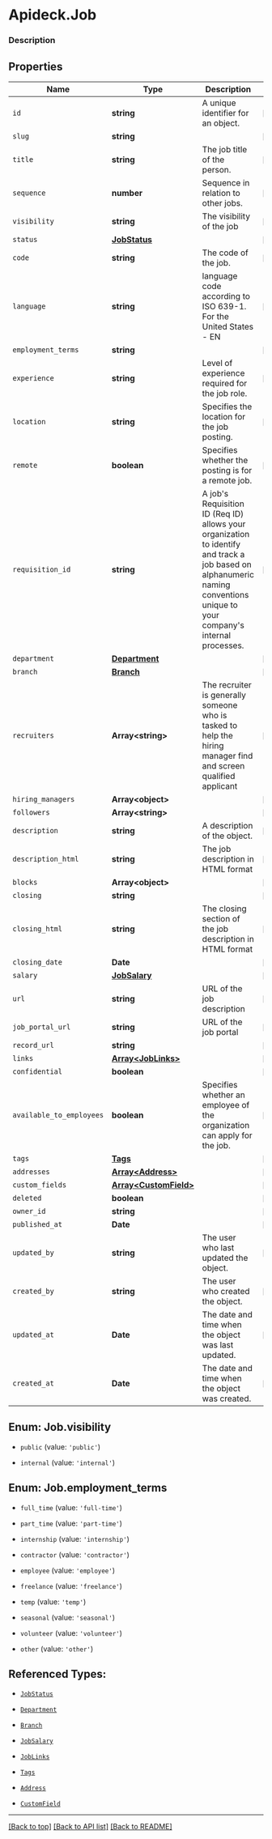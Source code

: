 # Apideck.Job

### Description

## Properties
Name | Type | Description | Notes
------------ | ------------- | ------------- | -------------
`id` | **string** | A unique identifier for an object. | [optional] 
`slug` | **string** |  | [optional] 
`title` | **string** | The job title of the person. | [optional] 
`sequence` | **number** | Sequence in relation to other jobs. | [optional] 
`visibility` | **string** | The visibility of the job | [optional] 
`status` | [**JobStatus**](JobStatus.md) |  | [optional] 
`code` | **string** | The code of the job. | [optional] 
`language` | **string** | language code according to ISO 639-1. For the United States - EN | [optional] 
`employment_terms` | **string** |  | [optional] 
`experience` | **string** | Level of experience required for the job role. | [optional] 
`location` | **string** | Specifies the location for the job posting. | [optional] 
`remote` | **boolean** | Specifies whether the posting is for a remote job. | [optional] 
`requisition_id` | **string** | A job\'s Requisition ID (Req ID) allows your organization to identify and track a job based on alphanumeric naming conventions unique to your company\'s internal processes. | [optional] 
`department` | [**Department**](Department.md) |  | [optional] 
`branch` | [**Branch**](Branch.md) |  | [optional] 
`recruiters` | **Array&lt;string&gt;** | The recruiter is generally someone who is tasked to help the hiring manager find and screen qualified applicant | [optional] 
`hiring_managers` | **Array&lt;object&gt;** |  | [optional] 
`followers` | **Array&lt;string&gt;** |  | [optional] 
`description` | **string** | A description of the object. | [optional] 
`description_html` | **string** | The job description in HTML format | [optional] 
`blocks` | **Array&lt;object&gt;** |  | [optional] 
`closing` | **string** |  | [optional] 
`closing_html` | **string** | The closing section of the job description in HTML format | [optional] 
`closing_date` | **Date** |  | [optional] 
`salary` | [**JobSalary**](JobSalary.md) |  | [optional] 
`url` | **string** | URL of the job description | [optional] 
`job_portal_url` | **string** | URL of the job portal | [optional] 
`record_url` | **string** |  | [optional] 
`links` | [**Array&lt;JobLinks&gt;**](JobLinks.md) |  | [optional] 
`confidential` | **boolean** |  | [optional] 
`available_to_employees` | **boolean** | Specifies whether an employee of the organization can apply for the job. | [optional] 
`tags` | [**Tags**](Tags.md) |  | [optional] 
`addresses` | [**Array&lt;Address&gt;**](Address.md) |  | [optional] 
`custom_fields` | [**Array&lt;CustomField&gt;**](CustomField.md) |  | [optional] 
`deleted` | **boolean** |  | [optional] 
`owner_id` | **string** |  | [optional] 
`published_at` | **Date** |  | [optional] 
`updated_by` | **string** | The user who last updated the object. | [optional] 
`created_by` | **string** | The user who created the object. | [optional] 
`updated_at` | **Date** | The date and time when the object was last updated. | [optional] 
`created_at` | **Date** | The date and time when the object was created. | [optional] 





<a name="JobVisibility"></a>
## Enum: Job.visibility


* `public` (value: `'public'`)

* `internal` (value: `'internal'`)




<a name="JobEmploymentTerms"></a>
## Enum: Job.employment_terms


* `full_time` (value: `'full-time'`)

* `part_time` (value: `'part-time'`)

* `internship` (value: `'internship'`)

* `contractor` (value: `'contractor'`)

* `employee` (value: `'employee'`)

* `freelance` (value: `'freelance'`)

* `temp` (value: `'temp'`)

* `seasonal` (value: `'seasonal'`)

* `volunteer` (value: `'volunteer'`)

* `other` (value: `'other'`)




## Referenced Types:





* [`JobStatus`](JobStatus.md)







* [`Department`](Department.md)
* [`Branch`](Branch.md)









* [`JobSalary`](JobSalary.md)



* [`JobLinks`](JobLinks.md)


* [`Tags`](Tags.md)
* [`Address`](Address.md)
* [`CustomField`](CustomField.md)








---

[[Back to top]](#) [[Back to API list]](../../../../README.md#documentation-for-api-endpoints) [[Back to README]](../../../../README.md)


